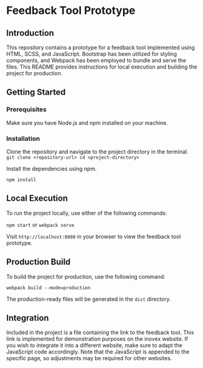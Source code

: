 # Feedback Tool Prototype


## Introduction

This repository contains a prototype for a feedback tool implemented using HTML, SCSS, and JavaScript. Bootstrap has been utilized for styling components, and Webpack has been employed to bundle and serve the files. This README provides instructions for local execution and building the project for production.
## Getting Started

### Prerequisites

Make sure you have Node.js and npm installed on your machine.

### Installation

Clone the repository and navigate to the project directory in the terminal.
`git clone <repository-url>
cd <project-directory>` 

Install the dependencies using npm.

`npm install` 

## Local Execution

To run the project locally, use either of the following commands:

`npm start` 
or
`webpack serve` 

Visit `http://localhost:8080` in your browser to view the feedback tool prototype.

## Production Build

To build the project for production, use the following command:

`webpack build --mode=production` 

The production-ready files will be generated in the `dist` directory.

## Integration

Included in the project is a file containing the link to the feedback tool. This link is implemented for demonstration purposes on the inovex website. If you wish to integrate it into a different website, make sure to adapt the JavaScript code accordingly. Note that the JavaScript is appended to the specific page, so adjustments may be required for other websites.
